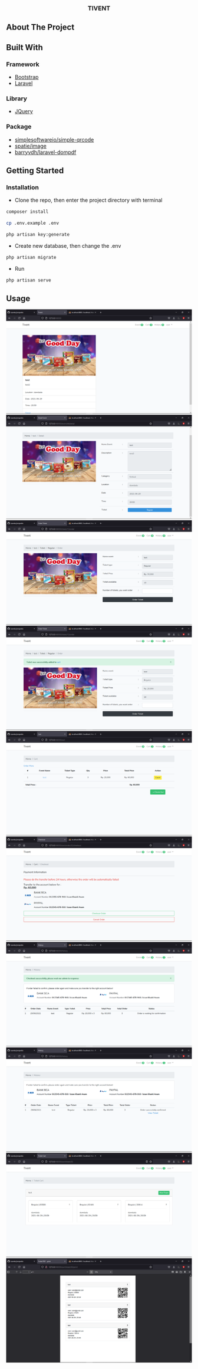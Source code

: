 <!-- PROJECT LOGO -->
<p align="center">
  <h3 align="center">TIVENT</h3>
</p>

<!-- ABOUT THE PROJECT -->
## About The Project

## Built With

### Framework

* [Bootstrap](https://getbootstrap.com)
* [Laravel](https://laravel.com)

### Library

* [JQuery](https://jquery.com)

### Package

* [simplesoftwareio/simple-qrcode](https://github.com/SimpleSoftwareIO/simple-qrcode)
* [spatie/image](https://github.com/spatie/image)
* [barryvdh/laravel-dompdf](https://github.com/barryvdh/laravel-dompdf)

<!-- GETTING STARTED -->
## Getting Started

### Installation

* Clone the repo, then enter the project directory with terminal
```sh
composer install
```
```sh
cp .env.example .env
```
```sh
php artisan key:generate
```
* Create new database, then change the .env
```sh
php artisan migrate
```
* Run
```sh
php artisan serve
```

<!-- USAGE EXAMPLES -->
## Usage
<img src="public/ss/ss1.png" alt="ss1">
<img src="public/ss/ss2.png" alt="ss2">
<img src="public/ss/ss3.png" alt="ss3">
<img src="public/ss/ss4.png" alt="ss4">
<img src="public/ss/ss5.png" alt="ss5">
<img src="public/ss/ss6.png" alt="ss6">
<img src="public/ss/ss7.png" alt="ss7">
<img src="public/ss/ss8.png" alt="ss8">
<img src="public/ss/ss9.png" alt="ss9">
<img src="public/ss/ss10.png" alt="ss10">




